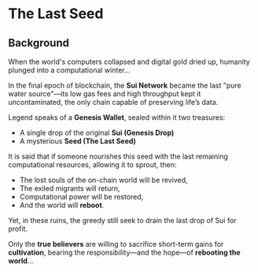 # **The Last Seed** 

## **Background**  

When the world's computers collapsed and digital gold dried up, humanity plunged into a computational winter...  

In the final epoch of blockchain, the **Sui Network** became the last "pure water source"—its low gas fees and high throughput kept it uncontaminated, the only chain capable of preserving life’s data.  

Legend speaks of a **Genesis Wallet**, sealed within it two treasures:  
- A single drop of the original **Sui (Genesis Drop)**  
- A mysterious **Seed (The Last Seed)**  

It is said that if someone nourishes this seed with the last remaining computational resources, allowing it to sprout, then:  
- The lost souls of the on-chain world will be revived,  
- The exiled migrants will return,  
- Computational power will be restored,  
- And the world will **reboot**.  

Yet, in these ruins, the greedy still seek to drain the last drop of Sui for profit.  

Only the **true believers** are willing to sacrifice short-term gains for **cultivation**, bearing the responsibility—and the hope—of **rebooting the world**...  

